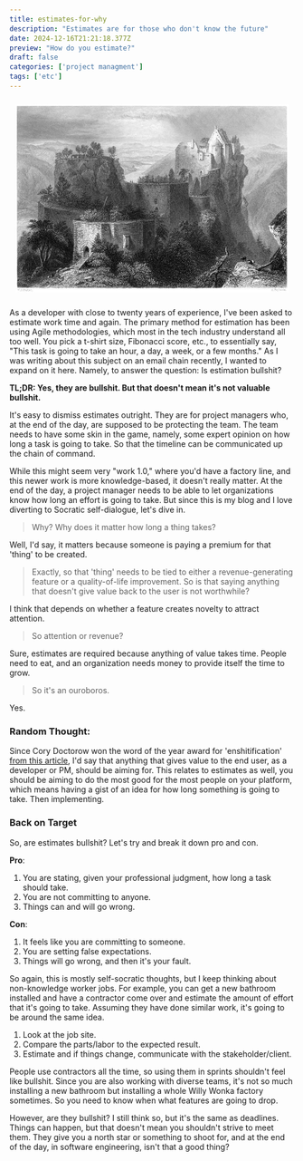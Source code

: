 ```yaml
---
title: estimates-for-why
description: "Estimates are for those who don't know the future"
date: 2024-12-16T21:21:18.377Z
preview: "How do you estimate?"
draft: false
categories: ['project managment']
tags: ['etc']
---
```


<p style="padding:10px; text-align:center">
  <img class="thumbnail" src="/images/aggstein.jpg" />
</p>

As a developer with close to twenty years of experience, I've been asked to estimate work time and again. The primary method for estimation has been using Agile methodologies, which most in the tech industry understand all too well. You pick a t-shirt size, Fibonacci score, etc., to essentially say, "This task is going to take an hour, a day, a week, or a few months." As I was writing about this subject on an email chain recently, I wanted to expand on it here. Namely, to answer the question: Is estimation bullshit?

**TL;DR: Yes, they are bullshit. But that doesn't mean it's not valuable bullshit.**

It's easy to dismiss estimates outright. They are for project managers who, at the end of the day, are supposed to be protecting the team. The team needs to have some skin in the game, namely, some expert opinion on how long a task is going to take. So that the timeline can be communicated up the chain of command.

While this might seem very "work 1.0," where you'd have a factory line, and this newer work is more knowledge-based, it doesn't really matter. At the end of the day, a project manager needs to be able to let organizations know how long an effort is going to take. But since this is my blog and I love diverting to Socratic self-dialogue, let's dive in.

> Why? Why does it matter how long a thing takes?

Well, I'd say, it matters because someone is paying a premium for that 'thing' to be created.

>Exactly, so that 'thing' needs to be tied to either a revenue-generating feature or a quality-of-life improvement.
>So is that saying anything that doesn't give value back to the user is not worthwhile?

I think that depends on whether a feature creates novelty to attract attention.

> So attention or revenue?

Sure, estimates are required because anything of value takes time. People need to eat, and an organization needs money to provide itself the time to grow.

>So it's an ouroboros.

Yes.

### Random Thought:
Since Cory Doctorow won the word of the year award for 'enshitification' [from this article](https://pluralistic.net/2024/04/04/teach-me-how-to-shruggie/#kagi), I'd say that anything that gives value to the end user, as a developer or PM, should be aiming for. This relates to estimates as well, you should be aiming to do the most good for the most people on your platform, which means having a gist of an idea for how long something is going to take. Then implementing.

### Back on Target

So, are estimates bullshit? Let's try and break it down pro and con.

**Pro**:
1. You are stating, given your professional judgment, how long a task should take.
1. You are not committing to anyone.
1. Things can and will go wrong.

**Con**:
1. It feels like you are committing to someone.
1. You are setting false expectations.
1. Things will go wrong, and then it's your fault.

So again, this is mostly self-socratic thoughts, but I keep thinking about non-knowledge worker jobs. For example, you can get a new bathroom installed and have a contractor come over and estimate the amount of effort that it's going to take. Assuming they have done similar work, it's going to be around the same idea.

1. Look at the job site.
1. Compare the parts/labor to the expected result.
1. Estimate and if things change, communicate with the stakeholder/client.

People use contractors all the time, so using them in sprints shouldn't feel like bullshit. Since you are also working with diverse teams, it's not so much installing a new bathroom but installing a whole Willy Wonka factory sometimes. So you need to know when what features are going to drop.

However, are they bullshit? I still think so, but it's the same as deadlines. Things can happen, but that doesn't mean you shouldn't strive to meet them. They give you a north star or something to shoot for, and at the end of the day, in software engineering, isn't that a good thing?